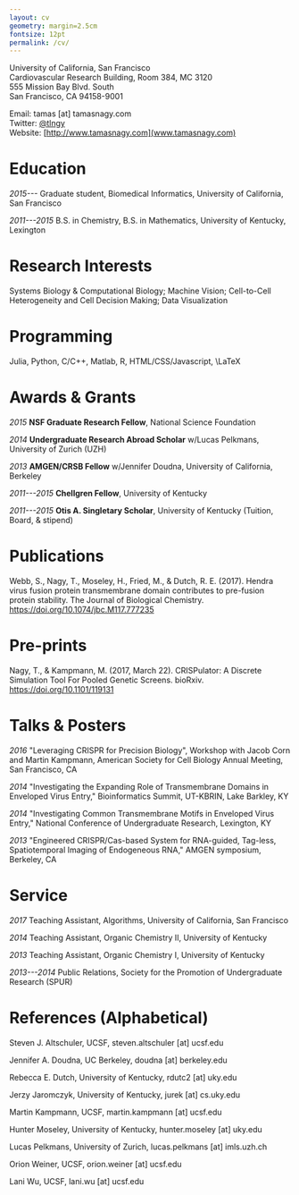 ```yaml
---
layout: cv
geometry: margin=2.5cm
fontsize: 12pt
permalink: /cv/
---
```


University of California, San Francisco \
Cardiovascular Research Building, Room 384, MC 3120\
555 Mission Bay Blvd. South\
San Francisco, CA 94158-9001


Email: tamas [at] tamasnagy.com\
Twitter: [\@tlngy](https://twitter.com/tlngy)\
Website: [http://www.tamasnagy.com](www.tamasnagy.com)



# Education

*2015---*    Graduate student, Biomedical Informatics, University of
California, San Francisco

*2011---2015* B.S. in Chemistry, B.S. in Mathematics, University of
Kentucky, Lexington


# Research Interests

Systems Biology & Computational Biology; Machine Vision; Cell-to-Cell
Heterogeneity and Cell Decision Making; Data Visualization

# Programming

Julia, Python, C/C++, Matlab, R, HTML/CSS/Javascript, \LaTeX

# Awards & Grants

*2015* **NSF Graduate Research Fellow**, National Science Foundation


*2014* **Undergraduate Research Abroad Scholar** w/Lucas Pelkmans,
University of Zurich (UZH)

*2013* **AMGEN/CRSB Fellow** w/Jennifer Doudna, University of
California, Berkeley

*2011---2015* **Chellgren Fellow**, University of Kentucky

*2011---2015* **Otis A. Singletary Scholar**, University of Kentucky
(Tuition, Board, & stipend)


# Publications

Webb, S., Nagy, T., Moseley, H., Fried, M., & Dutch, R. E. (2017). Hendra virus fusion protein transmembrane domain contributes to pre-fusion protein stability. The Journal of Biological Chemistry. https://doi.org/10.1074/jbc.M117.777235


# Pre-prints

Nagy, T., & Kampmann, M. (2017, March 22). CRISPulator: A Discrete Simulation Tool For Pooled Genetic Screens. bioRxiv. https://doi.org/10.1101/119131


# Talks & Posters

*2016* "Leveraging CRISPR for Precision Biology", Workshop with Jacob Corn and
Martin Kampmann, American Society for Cell Biology Annual Meeting, San Francisco,
CA

*2014* "Investigating the Expanding Role of Transmembrane Domains in
Enveloped Virus Entry," Bioinformatics Summit, UT-KBRIN, Lake Barkley, KY

*2014* "Investigating Common Transmembrane Motifs in Enveloped Virus
Entry," National Conference of Undergraduate Research, Lexington, KY

*2013* "Engineered CRISPR/Cas-based System for RNA-guided, Tag-less,
Spatiotemporal Imaging of Endogeneous RNA," AMGEN symposium, Berkeley, CA


# Service

*2017* Teaching Assistant, Algorithms, University of California, San Francisco

*2014* Teaching Assistant, Organic Chemistry II, University of Kentucky

*2013* Teaching Assistant, Organic Chemistry I, University of Kentucky

*2013---2014* Public Relations, Society for the Promotion of Undergraduate Research (SPUR)


# References (Alphabetical)

Steven J. Altschuler, UCSF, steven.altschuler [at] ucsf.edu

Jennifer A. Doudna, UC Berkeley, doudna [at] berkeley.edu

Rebecca E. Dutch, University of Kentucky, rdutc2 [at] uky.edu

Jerzy Jaromczyk, University of Kentucky, jurek [at] cs.uky.edu

Martin Kampmann, UCSF, martin.kampmann [at] ucsf.edu

Hunter Moseley, University of Kentucky, hunter.moseley [at] uky.edu

Lucas Pelkmans, University of Zurich, lucas.pelkmans [at] imls.uzh.ch

Orion Weiner, UCSF, orion.weiner [at] ucsf.edu

Lani Wu, UCSF, lani.wu [at] ucsf.edu
